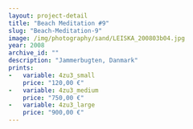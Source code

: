 ```yaml
---
layout: project-detail
title: "Beach Meditation #9"
slug: "Beach-Meditation-9"
image: /img/photography/sand/LEISKA_200803b04.jpg
year: 2008
archive_id: ""
description: "Jammerbugten, Danmark"
prints:
-   variable: 4zu3_small
    price: "120,00 €"
-   variable: 4zu3_medium
    price: "750,00 €"
-   variable: 4zu3_large
    price: "900,00 €"
---
```

